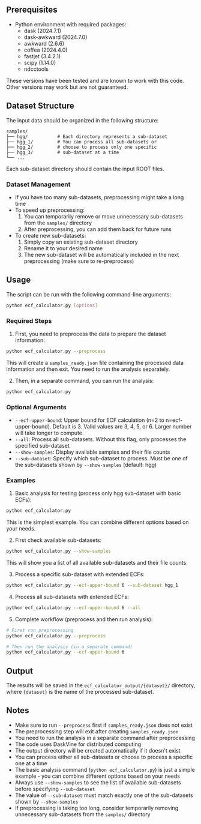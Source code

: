 ## Prerequisites

- Python environment with required packages:
  - dask (2024.7.1)
  - dask-awkward (2024.7.0)
  - awkward (2.6.6)
  - coffea (2024.4.0)
  - fastjet (3.4.2.1)
  - scipy (1.14.0)
  - ndcctools

These versions have been tested and are known to work with this code. Other versions may work but are not guaranteed.

## Dataset Structure

The input data should be organized in the following structure:
```
samples/
├── hgg/           # Each directory represents a sub-dataset
├── hgg_1/         # You can process all sub-datasets or
├── hgg_2/         # choose to process only one specific
├── hgg_3/         # sub-dataset at a time
└── ...
```

Each sub-dataset directory should contain the input ROOT files.

### Dataset Management

- If you have too many sub-datasets, preprocessing might take a long time
- To speed up preprocessing:
  1. You can temporarily remove or move unnecessary sub-datasets from the `samples/` directory
  2. After preprocessing, you can add them back for future runs
- To create new sub-datasets:
  1. Simply copy an existing sub-dataset directory
  2. Rename it to your desired name
  3. The new sub-dataset will be automatically included in the next preprocessing (make sure to re-preprocess)

## Usage

The script can be run with the following command-line arguments:

```bash
python ecf_calculator.py [options]
```

### Required Steps

1. First, you need to preprocess the data to prepare the dataset information:
```bash
python ecf_calculator.py --preprocess
```
This will create a `samples_ready.json` file containing the processed data information and then exit. You need to run the analysis separately.

2. Then, in a separate command, you can run the analysis:
```bash
python ecf_calculator.py
```

### Optional Arguments

- `--ecf-upper-bound`: Upper bound for ECF calculation (n=2 to n=ecf-upper-bound). Default is 3. Valid values are 3, 4, 5, or 6. Larger number will take longer to compute.
- `--all`: Process all sub-datasets. Without this flag, only processes the specified sub-dataset
- `--show-samples`: Display available samples and their file counts
- `--sub-dataset`: Specify which sub-dataset to process. Must be one of the sub-datasets shown by `--show-samples` (default: hgg)

### Examples

1. Basic analysis for testing (process only hgg sub-dataset with basic ECFs):
```bash
python ecf_calculator.py
```
This is the simplest example. You can combine different options based on your needs.

2. First check available sub-datasets:
```bash
python ecf_calculator.py --show-samples
```
This will show you a list of all available sub-datasets and their file counts.

3. Process a specific sub-dataset with extended ECFs:
```bash
python ecf_calculator.py --ecf-upper-bound 6 --sub-dataset hgg_1
```

4. Process all sub-datasets with extended ECFs:
```bash
python ecf_calculator.py --ecf-upper-bound 6 --all
```

5. Complete workflow (preprocess and then run analysis):
```bash
# First run preprocessing
python ecf_calculator.py --preprocess

# Then run the analysis (in a separate command)
python ecf_calculator.py --ecf-upper-bound 6
```

## Output

The results will be saved in the `ecf_calculator_output/{dataset}/` directory, where `{dataset}` is the name of the processed sub-dataset.

## Notes

- Make sure to run `--preprocess` first if `samples_ready.json` does not exist
- The preprocessing step will exit after creating `samples_ready.json`
- You need to run the analysis in a separate command after preprocessing
- The code uses DaskVine for distributed computing
- The output directory will be created automatically if it doesn't exist
- You can process either all sub-datasets or choose to process a specific one at a time
- The basic analysis command (`python ecf_calculator.py`) is just a simple example - you can combine different options based on your needs
- Always use `--show-samples` to see the list of available sub-datasets before specifying `--sub-dataset`
- The value of `--sub-dataset` must match exactly one of the sub-datasets shown by `--show-samples`
- If preprocessing is taking too long, consider temporarily removing unnecessary sub-datasets from the `samples/` directory 